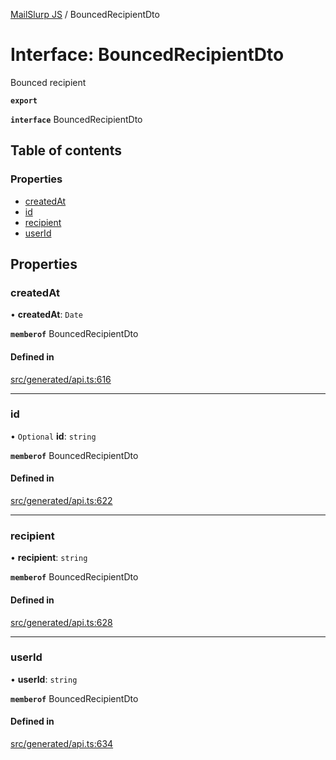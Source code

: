 [MailSlurp JS](../README.md) / BouncedRecipientDto

# Interface: BouncedRecipientDto

Bounced recipient

**`export`**

**`interface`** BouncedRecipientDto

## Table of contents

### Properties

- [createdAt](BouncedRecipientDto.md#createdat)
- [id](BouncedRecipientDto.md#id)
- [recipient](BouncedRecipientDto.md#recipient)
- [userId](BouncedRecipientDto.md#userid)

## Properties

### createdAt

• **createdAt**: `Date`

**`memberof`** BouncedRecipientDto

#### Defined in

[src/generated/api.ts:616](https://github.com/mailslurp/mailslurp-client/blob/75eefbf/src/generated/api.ts#L616)

___

### id

• `Optional` **id**: `string`

**`memberof`** BouncedRecipientDto

#### Defined in

[src/generated/api.ts:622](https://github.com/mailslurp/mailslurp-client/blob/75eefbf/src/generated/api.ts#L622)

___

### recipient

• **recipient**: `string`

**`memberof`** BouncedRecipientDto

#### Defined in

[src/generated/api.ts:628](https://github.com/mailslurp/mailslurp-client/blob/75eefbf/src/generated/api.ts#L628)

___

### userId

• **userId**: `string`

**`memberof`** BouncedRecipientDto

#### Defined in

[src/generated/api.ts:634](https://github.com/mailslurp/mailslurp-client/blob/75eefbf/src/generated/api.ts#L634)
